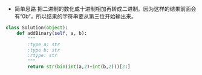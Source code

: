 - 简单思路
把二进制的数化成十进制相加再转成二进制。因为这样的结果前面会有”0b“，所以结果的字符串要从第三位开始输出来。
```python
class Solution(object):
    def addBinary(self, a, b):
        """
        :type a: str
        :type b: str
        :rtype: str
        """
        return str(bin(int(a,2)+int(b,2)))[2:]
```
